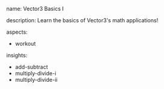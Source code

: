 name: Vector3 Basics I

description: Learn the basics of Vector3's math applications!

aspects:
- workout

insights:
- add-subtract
- multiply-divide-i
- multiply-divide-ii

